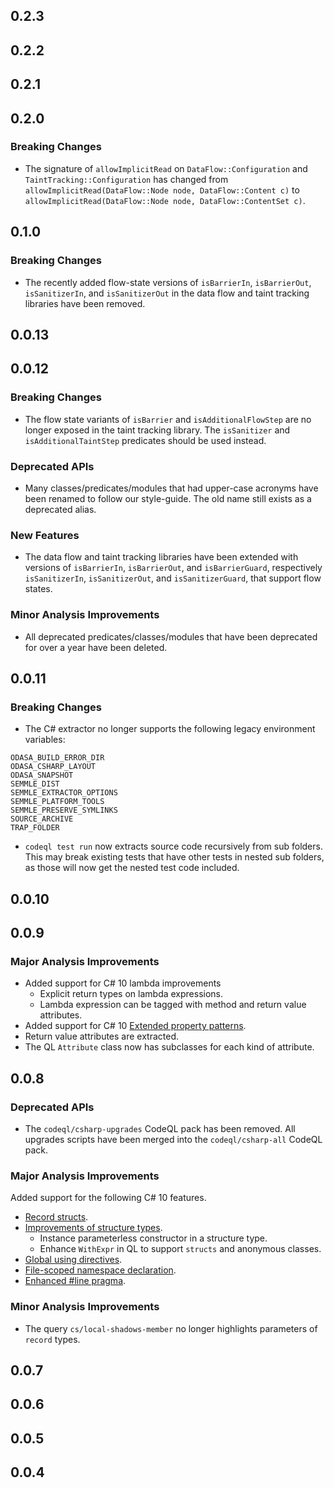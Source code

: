 ## 0.2.3

## 0.2.2

## 0.2.1

## 0.2.0

### Breaking Changes

* The signature of `allowImplicitRead` on `DataFlow::Configuration` and `TaintTracking::Configuration` has changed from `allowImplicitRead(DataFlow::Node node, DataFlow::Content c)` to `allowImplicitRead(DataFlow::Node node, DataFlow::ContentSet c)`.

## 0.1.0

### Breaking Changes

* The recently added flow-state versions of `isBarrierIn`, `isBarrierOut`, `isSanitizerIn`, and `isSanitizerOut` in the data flow and taint tracking libraries have been removed.

## 0.0.13

## 0.0.12

### Breaking Changes

* The flow state variants of `isBarrier` and `isAdditionalFlowStep` are no longer exposed in the taint tracking library. The `isSanitizer` and `isAdditionalTaintStep` predicates should be used instead.

### Deprecated APIs

* Many classes/predicates/modules that had upper-case acronyms have been renamed to follow our style-guide. 
  The old name still exists as a deprecated alias.

### New Features

* The data flow and taint tracking libraries have been extended with versions of `isBarrierIn`, `isBarrierOut`, and `isBarrierGuard`, respectively `isSanitizerIn`, `isSanitizerOut`, and `isSanitizerGuard`, that support flow states.

### Minor Analysis Improvements

* All deprecated predicates/classes/modules that have been deprecated for over a year have been deleted.

## 0.0.11

### Breaking Changes

* The C# extractor no longer supports the following legacy environment variables:
```
ODASA_BUILD_ERROR_DIR
ODASA_CSHARP_LAYOUT
ODASA_SNAPSHOT
SEMMLE_DIST
SEMMLE_EXTRACTOR_OPTIONS
SEMMLE_PLATFORM_TOOLS
SEMMLE_PRESERVE_SYMLINKS
SOURCE_ARCHIVE
TRAP_FOLDER
```
* `codeql test run` now extracts source code recursively from sub folders. This may break existing tests that have other tests in nested sub folders, as those will now get the nested test code included.

## 0.0.10

## 0.0.9

### Major Analysis Improvements

* Added support for C# 10 lambda improvements
  * Explicit return types on lambda expressions.
  * Lambda expression can be tagged with method and return value attributes.
* Added support for C# 10 [Extended property patterns](https://docs.microsoft.com/en-us/dotnet/csharp/whats-new/csharp-10#extended-property-patterns).
* Return value attributes are extracted.
* The QL `Attribute` class now has subclasses for each kind of attribute.

## 0.0.8

### Deprecated APIs

* The `codeql/csharp-upgrades` CodeQL pack has been removed. All upgrades scripts have been merged into the `codeql/csharp-all` CodeQL pack.

### Major Analysis Improvements

Added support for the following C# 10 features.
* [Record structs](https://docs.microsoft.com/en-us/dotnet/csharp/whats-new/csharp-10#record-structs).
* [Improvements of structure types](https://docs.microsoft.com/en-us/dotnet/csharp/whats-new/csharp-10#improvements-of-structure-types).
  * Instance parameterless constructor in a structure type.
  * Enhance `WithExpr` in QL to support `structs` and anonymous classes.
* [Global using directives](https://docs.microsoft.com/en-us/dotnet/csharp/whats-new/csharp-10#global-using-directives).
* [File-scoped namespace declaration](https://docs.microsoft.com/en-us/dotnet/csharp/whats-new/csharp-10#file-scoped-namespace-declaration).
* [Enhanced #line pragma](https://docs.microsoft.com/en-us/dotnet/csharp/whats-new/csharp-10#enhanced-line-pragma).

### Minor Analysis Improvements

* The query `cs/local-shadows-member` no longer highlights parameters of `record` types.

## 0.0.7

## 0.0.6

## 0.0.5

## 0.0.4
